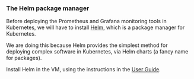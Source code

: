 ### The Helm package manager

Before deploying the Prometheus and Grafana monitoring tools in Kubernetes, we will have to install [Helm](https://helm.sh/), which is a package manager for Kubernetes.

We are doing this because Helm provides the simplest method for deploying complex software in Kubernetes, via Helm charts (a fancy name for packages).

Install Helm in the VM, using the instructions in the [User Guide](https://helm.sh/docs/intro/install/).
